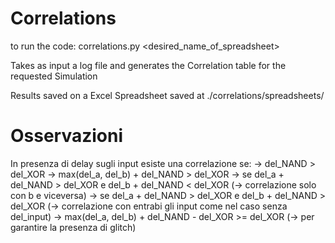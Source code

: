# Correlations
to run the code: correlations.py <desired_name_of_spreadsheet>

Takes as input a log file and generates the Correlation table for the requested Simulation

Results saved on a Excel Spreadsheet saved at ./correlations/spreadsheets/


# Osservazioni
In presenza di delay sugli input esiste una correlazione se:
-> del_NAND > del_XOR
-> max(del_a, del_b) + del_NAND > del_XOR 
	-> se del_a + del_NAND > del_XOR e del_b + del_NAND < del_XOR (-> correlazione solo con b e viceversa)
	-> se del_a + del_NAND > del_XOR e del_b + del_NAND > del_XOR (-> correlazione con entrabi gli input come nel caso senza del_input)
-> max(del_a, del_b) + del_NAND - del_XOR >= del_XOR (-> per garantire la presenza di glitch)